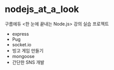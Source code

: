 # nodejs_at_a_look

구름에듀 <한 눈에 끝내는 Node.js> 강의 실습 프로젝트 
- express 
- Pug
- socket.io
- 빙고 게임 만들기
- mongoose
- 간단한 SNS 개발 
